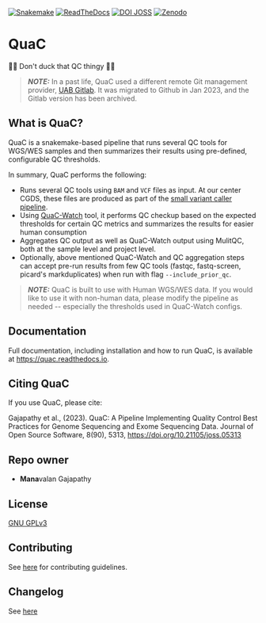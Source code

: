 [![Snakemake](https://img.shields.io/badge/snakemake-6.0.5-brightgreen.svg?style=flat)](https://snakemake.readthedocs.io)
[![ReadTheDocs](https://readthedocs.org/projects/quac/badge/?version=latest)](https://quac.readthedocs.io/en/stable/)
[![DOI JOSS](https://joss.theoj.org/papers/10.21105/joss.05313/status.svg)](https://doi.org/10.21105/joss.05313)
[![Zenodo](https://zenodo.org/badge/DOI/10.5281/zenodo.10002036.svg)](https://doi.org/10.5281/zenodo.10002036)

# QuaC

🦆🦆 Don't duck that QC thingy 🦆🦆

> **_NOTE:_**  In a past life, QuaC used a different remote Git management provider, [UAB
> Gitlab](https://gitlab.rc.uab.edu/center-for-computational-genomics-and-data-science/public/quac). It was migrated to
> Github in Jan 2023, and the Gitlab version has been archived.

## What is QuaC?

QuaC is a snakemake-based pipeline that runs several QC tools for WGS/WES samples and then summarizes their results
using pre-defined, configurable QC thresholds.

In summary, QuaC performs the following:

- Runs several QC tools using `BAM` and `VCF` files as input. At our center CGDS, these files are produced as part of
  the [small variant caller
  pipeline](https://gitlab.rc.uab.edu/center-for-computational-genomics-and-data-science/sciops/pipelines/small_variant_caller_pipeline).
- Using [QuaC-Watch](./docs/quac_watch.md) tool, it performs QC checkup based on the expected thresholds for certain QC metrics and summarizes
  the results for easier human consumption
- Aggregates QC output as well as QuaC-Watch output using MulitQC, both at the sample level and project level.
- Optionally, above mentioned QuaC-Watch and QC aggregation steps can accept pre-run results from few QC tools (fastqc,
   fastq-screen, picard's markduplicates) when run with flag `--include_prior_qc`. 

> **_NOTE:_**  QuaC is built to use with Human WGS/WES data. If you would like to use it with non-human data, please
> modify the pipeline as needed -- especially the thresholds used in QuaC-Watch configs.

## Documentation

Full documentation, including installation and how to run QuaC, is available at <https://quac.readthedocs.io>.

## Citing QuaC

If you use QuaC, please cite:

Gajapathy et al., (2023). QuaC: A Pipeline Implementing Quality Control Best Practices for Genome Sequencing and Exome Sequencing Data. Journal of Open Source Software, 8(90), 5313, https://doi.org/10.21105/joss.05313

## Repo owner

- **Mana**valan Gajapathy

## License

[GNU GPLv3](./LICENSE)

## Contributing

See [here](./docs/CONTRIBUTING.md) for contributing guidelines.

## Changelog

See [here](./docs/Changelog.md)
